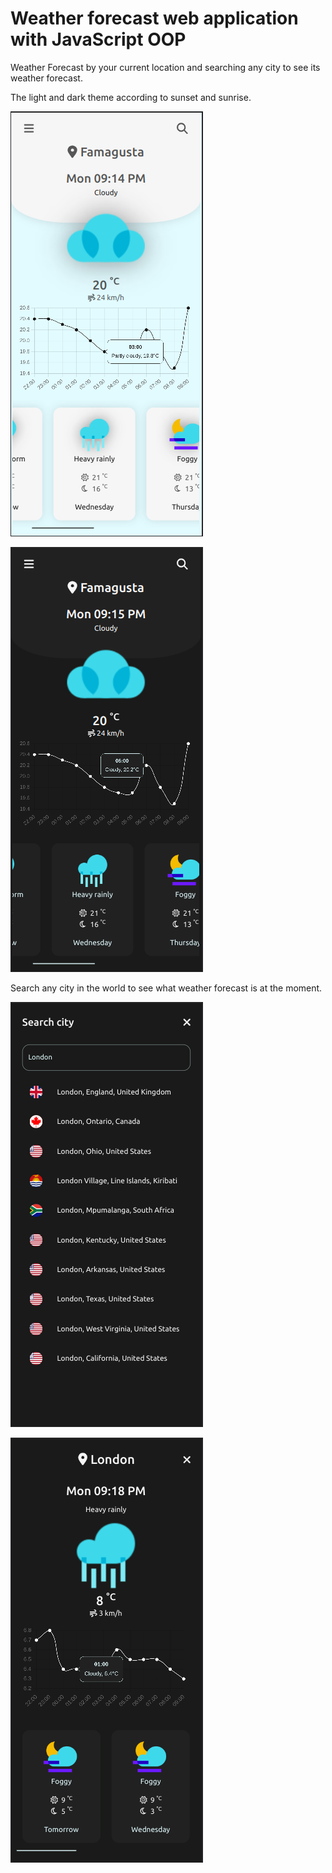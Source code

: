 # Weather forecast web application with JavaScript OOP

Weather Forecast by your current location and searching any city to see its weather forecast.

The light and dark theme according to sunset and sunrise.

![App_Image](img/weather-forecast-v3.1-light.png)

![App_Image2](img/weather-forecast-v3.1-dark.png)

Search any city in the world to see what weather forecast is at the moment.

![App_Image3](img/weather-forecast-v3.1-searching.png)

![App_Image4](img/weather-forecast-v3.1-searched.png)

